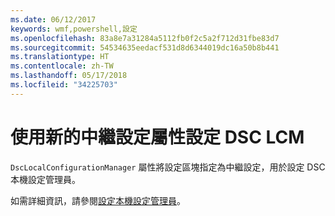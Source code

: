 ```yaml
---
ms.date: 06/12/2017
keywords: wmf,powershell,設定
ms.openlocfilehash: 83a8e7a31284a5112fb0f2c5a2f712d31fbe83d7
ms.sourcegitcommit: 54534635eedacf531d8d6344019dc16a50b8b441
ms.translationtype: HT
ms.contentlocale: zh-TW
ms.lasthandoff: 05/17/2018
ms.locfileid: "34225703"
---
```

# <a name="configure-dsc-lcm-with-new-meta-configuration-attribute"></a>使用新的中繼設定屬性設定 DSC LCM

`DscLocalConfigurationManager` 屬性將設定區塊指定為中繼設定，用於設定 DSC 本機設定管理員。

如需詳細資訊，請參閱[設定本機設定管理員](https://msdn.microsoft.com/powershell/dsc/metaconfig)。
